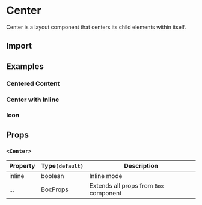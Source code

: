 # Center

Center is a layout component that centers its child elements within itself.

## Import

<!--{include:<import-guide>}-->

## Examples

### Centered Content

<!--{include:`center.md`}-->

### Center with Inline

<!--{include:`inline.md`}-->

### Icon

<!--{include:`icon.md`}-->

## Props

### `<Center>`

| Property | Type`(default)` | Description                            |
| -------- | --------------- | -------------------------------------- |
| inline   | boolean         | Inline mode                            |
| ...      | BoxProps        | Extends all props from `Box` component |
